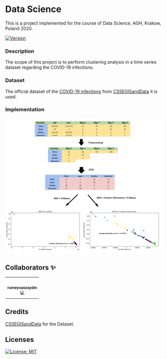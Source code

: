 # Data Science 

This is a project implemented for the course of Data Science, AGH, Krakow, Poland 2020.

[![Version](https://img.shields.io/badge/version-1.0.0-blue.svg)](https://bitbucket.org/lbesson/ansi-colors)

### Description

The scope of this project is to perform clustering analysis in a time series dataset regarding the COVID-19 infections. 

### Dataset

The official dataset of the [COVID-19 infections](https://github.com/CSSEGISandData/COVID-19/blob/master/csse_covid_19_data/csse_covid_19_time_series/time_series_covid19_confirmed_global.csv) from [CSSEGISandData](https://github.com/CSSEGISandData) it is used. 
<br>

### Implementation

<p align="center">
  <img src ="data_science.png" width = "700" title="photo">  
</p>


## Collaborators ✨

<!-- All-Collaborators-LIST:START -->
<table>
  <tr>
    <td align="center"><a href="https://github.com/rumeysaozaydin"><img src="https://avatars.githubusercontent.com/rumeysaozaydin" width="100px;" alt=""/><br /><sub><b>rumeysaozaydin</b></sub></a><br/>💻</td>
    </tr>
</table>

<!-- All-Collaborators-LIST:END -->

## Credits
[CSSEGISandData](https://github.com/CSSEGISandData) for the Dataset.

## Licenses

[![License: MIT](https://img.shields.io/badge/License-MIT-blue.svg)](https://github.com/imanousar/Data-Science/blob/master/LICENSE)
